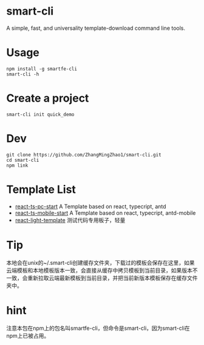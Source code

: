# smart-cli

A simple, fast, and universality template-download command line tools.

# Usage

```
npm install -g smartfe-cli
smart-cli -h
```

# Create a project

```
smart-cli init quick_demo
```

# Dev
```
git clone https://github.com/ZhangMingZhao1/smart-cli.git
cd smart-cli 
npm link
```
# Template List

+ [react-ts-pc-start](https://github.com/jd-smart-fe/react-ts-pc-start) A Template based on react, typecript, antd
+ [react-ts-mobile-start](https://github.com/jd-smart-fe/react-ts-mobile-start) A Template based on react, typecript, antd-mobile
+ [react-light-template](https://github.com/jd-smart-fe/react-ts-mobile-start) 测试代码专用板子，轻量

# Tip

本地会在unix的~/.smart-cli创建缓存文件夹，下载过的模板会保存在这里，如果云端模板和本地模板版本一致，会直接从缓存中拷贝模板到当前目录，如果版本不一致，会重新拉取云端最新模板到当前目录，并把当前新版本模板保存在缓存文件夹中。

# hint
注意本包在npm上的包名叫smartfe-cli，但命令是smart-cli，因为smart-cli在npm上已被占用。
